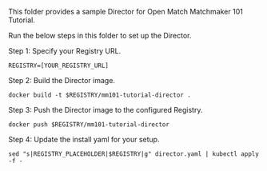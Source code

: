 This folder provides a sample Director for Open Match Matchmaker 101 Tutorial.

Run the below steps in this folder to set up the Director.

Step 1: Specify your Registry URL.
```
REGISTRY=[YOUR_REGISTRY_URL]
```

Step 2: Build the Director image.
```
docker build -t $REGISTRY/mm101-tutorial-director .
```

Step 3: Push the Director image to the configured Registry.
```
docker push $REGISTRY/mm101-tutorial-director
```

Step 4: Update the install yaml for your setup.
```
sed "s|REGISTRY_PLACEHOLDER|$REGISTRY|g" director.yaml | kubectl apply -f -
```
